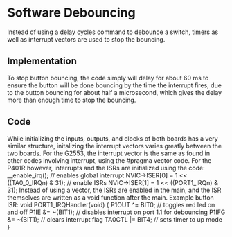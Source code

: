 # Software Debouncing
Instead of using a delay cycles command to debounce a switch, timers as well as interrupt vectors
are used to stop the bouncing.
## Implementation
To stop button bouncing, the code simply will delay for about 60 ms to ensure the button will be done bouncing
by the time the interrupt fires, due to the button bouncing for about half a microsecond, which gives the delay
more than enough time to stop the bouncing.
## Code
While initializing the inputs, outputs, and clocks of both boards has a very similar structure, 
initalizing the interrupt vectors varies greatly between the two boards. For the G2553, 
the interrupt vector is the same as found in other codes involving interrupt, using
the #pragma vector code. For the P401R however, interrupts and the ISRs are initialized 
using the code:
    __enable_irq(); // enables global interrupt
    NVIC->ISER[0] = 1 << ((TA0_0_IRQn) & 31); // enable ISRs
    NVIC->ISER[1] = 1 << ((PORT1_IRQn) & 31);
Instead of using a vector, the ISRs are enabled in the main, and the ISR themselves are 
written as a void function after the main. 
Example button ISR:
void PORT1_IRQHandler(void)
{
    P1OUT ^= BIT0; // toggles red led on and off
    P1IE &= ~(BIT1); // disables interrupt on port 1.1 for debouncing
    P1IFG &= ~(BIT1); // clears interrupt flag
    TA0CTL |= BIT4; // sets timer to up mode
}